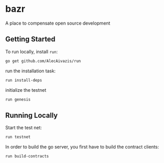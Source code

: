 # bazr

A place to compensate open source development

## Getting Started

To run locally, install `run`: 

```bash
go get github.com/AlecAivazis/run
```
run the installation task:
```bash
run install-deps
```
initialize the testnet
```bash
run genesis
```

## Running Locally

Start the test net:
```bash
run testnet
```

In order to build the go server, you first have to build the contract clients:
```
run build-contracts
```

